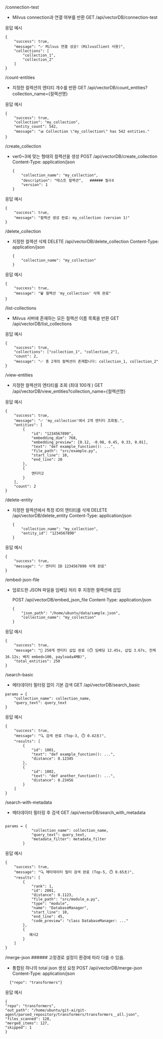 /connection-test  
- Milvus connection과 연결 여부를 반환
GET /api/vectorDB/connection-test  

응답 예시
```
{
    "success": true,
    "message": "✅ Milvus 연결 성공! (MilvusClient 사용)",
    "collections": [
        "collection_1",
        "collection_2"
    ]
}
```


/count-entities
- 지정한 컬렉션의 엔티티 개수를 반환
GET /api/vectorDB/count_entities?collection_name={컬렉션명}

응답 예시
```
{
    "success": true,
    "collection": "my_collection",
    "entity_count": 542,
    "message": "📊 Collection \"my_collection\" has 542 entities."
}
```

/create_collection
- ver0~3에 맞는 형태의 컬렉션을 생성
    POST /api/vectorDB/create_collection
    Content-Type: application/json
    ```
    {
        "collection_name": "my_collection",
        "description": "테스트 컬렉션",   ###### 필수X
        "version": 1
    }
    ```

응답 예시
```
{
    "success": true,
    "message": "컬렉션 생성 완료: my_collection (version 1)"
}
```



/delete_collection
- 지정한 컬렉션 삭제
    DELETE /api/vectorDB/delete_collection
    Content-Type: application/json
    ```
    {
        "collection_name": "my_collection"
    }
    ```

응답 예시
```
{
    "success": true,
    "message": "🗑️ 컬렉션 'my_collection' 삭제 완료"
}
```




/list-collections
- Milvus 서버에 존재하는 모든 컬렉션 이름 목록을 반환
GET /api/vectorDB/list_collections

응답 예시
```
{
    "success": true,
    "collections": ["collection_1", "collection_2"],
    "count": 2,
    "message": "✅ 총 2개의 컬렉션이 존재합니다: collection_1, collection_2"
}
```




/view-entities
- 지정한 컬렉션의 엔티티를 조회 (최대 100개 )
GET /api/vectorDB/view_entities?collection_name={컬렉션명}

응답 예시
```
{
    "success": true,
    "message": "✅ 'my_collection'에서 2개 엔티티 조회됨.",
    "entities": [
        {
            "id": "1234567890",
            "embedding_dim": 768,
            "embedding_preview": [0.12, -0.98, 0.45, 0.33, 0.01],
            "text": "def example_function(): ...",
            "file_path": "src/example.py",
            "start_line": 10,
            "end_line": 20
        },
        {
            엔티티2
        }
    ],
    "count": 2
}
```



/delete-entity
- 지정한 컬렉션에서 특정 ID의 엔티티를 삭제
    DELETE /api/vectorDB/delete_entity
    Content-Type: application/json
    ```
    {
        "collection_name": "my_collection",
        "entity_id": "1234567890"
    }
    ```


응답 예시
```
{
    "success": true,
    "message": "✅ 엔티티 ID 1234567890 삭제 완료"
}
```




/embed-json-file
- 업로드한 JSON 파일을 임베딩 처리 후 지정한 컬렉션에 삽입

    POST /api/vectorDB/embed_json_file
    Content-Type: application/json
    ```
    {
        "json_path": "/home/ubuntu/data/sample.json",
        "collection_name": "my_collection"
    }
    ```


응답 예시
```
{
    "success": true,
    "message": "🎉 250개 엔티티 삽입 완료 (⏱️ 임베딩 12.45s, 삽입 3.67s, 전체 16.12s; 배치 embed=100, payload≤4MB)",
    "total_entities": 250
}
```





/search-basic
- 메타데이터 필터링 없이 기본 검색
GET /api/vectorDB/search_basic

```
params = {
    "collection_name": collection_name,
    "query_text": query_text
}
```


응답 예시

```
{
    "success": true,
    "message": "🔍 검색 완료 (Top-3, ⏱️ 0.42초)",
    "results": [
        {
            "id": 1001,
            "text": "def example_function(): ...",
            "distance": 0.12345
        },
        {
            "id": 1002,
            "text": "def another_function(): ...",
            "distance": 0.23456
        }
    ]
}
```



/search-with-metadata
- 메타데이터 필터링 후 검색
GET /api/vectorDB/search_with_metadata
        
```

params = {
            "collection_name": collection_name,
            "query_text": query_text,
            "metadata_filter": metadata_filter
        }
```


응답 예시

```
{
    "success": true,
    "message": "🔍 메타데이터 필터 검색 완료 (Top-5, ⏱️ 0.65초)",
    "results": [
        {
            "rank": 1,
            "id": 2001,
            "distance": 0.1123,
            "file_path": "src/module_a.py",
            "type": "module",
            "name": "DatabaseManager",
            "start_line": 10,
            "end_line": 45,
            "code_preview": "class DatabaseManager: ..."
        },
        {
           예시2
        }
    ]
}
```






/merge-json    ###### 고정경로 설정이 환경에 따라 다를 수 있음.
- 통합된 하나의 total json 생성 요청
    POST /api/vectorDB/merge-json
    Content-Type: application/json


```
  {"repo": "transformers"}
```

응답 예시

```
{
"repo": "transformers",
"out_path": "/home/ubuntu/git-ai/git-agent/parsed_repository/transformers/transformers__all.json",
"files_scanned": 128,
"merged_items": 127,
"skipped": 1
}
```





